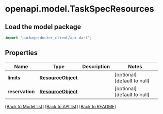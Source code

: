 # openapi.model.TaskSpecResources

## Load the model package
```dart
import 'package:docker_client/api.dart';
```

## Properties
Name | Type | Description | Notes
------------ | ------------- | ------------- | -------------
**limits** | [**ResourceObject**](ResourceObject.md) |  | [optional] [default to null]
**reservation** | [**ResourceObject**](ResourceObject.md) |  | [optional] [default to null]

[[Back to Model list]](../README.md#documentation-for-models) [[Back to API list]](../README.md#documentation-for-api-endpoints) [[Back to README]](../README.md)


